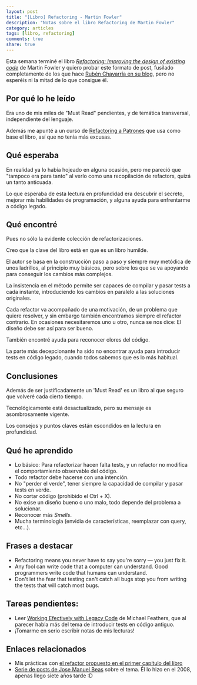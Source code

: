 ```yaml
---
layout: post
title: "[Libro] Refactoring - Martin Fowler"
description: "Notas sobre el libro Refactoring de Martin Fowler"
category: articles
tags: [libro, refactoring]
comments: true
share: true
---
```


Esta semana terminé el libro *[Refactoring: Improving the design of existing code](http://martinfowler.com/books/refactoring.html)* de Martin Fowler y quiero probar este formato de post, fusilado completamente de los que hace [Rubén Chavarría en su blog](http://rchavarria.github.io/readings/), pero no esperéis ni la mitad de lo que consigue él.

## Por qué lo he leído

Era uno de mis miles de "Must Read" pendientes, y de temática transversal, independiente del lenguaje.

Además me apunté a un curso de [Refactoring a Patrones](http://geekshubsacademy.com/courses/refactoring-xavi-gost.html) que usa como base el libro, así que no tenía más excusas.

## Qué esperaba

En realidad ya lo había hojeado en alguna ocasión, pero me pareció que "tampoco era para tanto" al verlo como una recopilación de refactors, quizá un tanto anticuada.

Lo que esperaba de esta lectura en profundidad era descubrir el secreto, mejorar mis habilidades de programación, y alguna ayuda para enfrentarme a código legado.

## Qué encontré

Pues no sólo la evidente colección de refactorizaciones.

Creo que la clave del libro está en que es un libro humilde. 

El autor se basa en la construcción paso a paso y siempre muy metódica de unos ladrillos, al principio muy básicos, pero sobre los que se va apoyando para conseguir los cambios más complejos.

La insistencia en el método permite ser capaces de compilar y pasar tests a cada instante, introduciendo los cambios en paralelo a las soluciones originales.

Cada refactor va acompañado de una motivación, de un problema que quiere resolver, y sin embargo también encontramos siempre el refactor contrario. En ocasiones necesitaremos uno u otro, nunca se nos dice: El diseño debe ser así para ser bueno.

También encontré ayuda para reconocer olores del código.

La parte más decepcionante ha sido no encontrar ayuda para introducir tests en código legado, cuando todos sabemos que es lo más habitual.

## Conclusiones

Además de ser justificadamente un 'Must Read' es un libro al que seguro que volveré cada cierto tiempo.

Tecnológicamente está desactualizado, pero su mensaje es asombrosamente vigente.

Los consejos y puntos claves están escondidos en la lectura en profundidad.

## Qué he aprendido

* Lo básico: Para refactorizar hacen falta tests, y un refactor no modifica el comportamiento observable del código.
* Todo refactor debe hacerse con una intención.
* No "perder el verde", tener siempre la capacidad de compilar y pasar tests en verde.
* No cortar código (prohibido el Ctrl + X).
* No exise un diseño bueno o uno malo, todo depende del problema a solucionar.
* Reconocer más *Smells*.
* Mucha terminología (envidia de características, reemplazar con query, etc...).

## Frases a destacar

* Refactoring means you never have to say you're sorry — you just fix it.
* Any fool can write code that a computer can understand. Good programmers write code that humans can understand.
* Don't let the fear that testing can't catch all bugs stop you from writing the tests that will catch most bugs.

## Tareas pendientes:

* Leer [Working Efectively with Legacy Code](http://www.amazon.es/Working-Effectively-Legacy-Robert-Martin/dp/0131177052) de Michael Feathers, que al parecer habla más del tema de introducir tests en código antiguo.
* ¡Tomarme en serio escribir notas de mis lecturas!

## Enlaces relacionados
* Mis prácticas con [el refactor propuesto en el primer capítulo del libro](http://ocana.github.io/articles/kata-Refactoring-Fowler-Primer-Capitulo/)
* [Serie de posts de Jose Manuel Beas](http://jmbeas.blogspot.com.es/search/label/refactor) sobre el tema. Él lo hizo en el 2008, apenas llego siete años tarde :D
